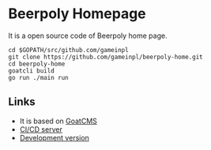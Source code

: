 # Beerpoly Homepage
It is a open source code of Beerpoly home page.
```
cd $GOPATH/src/github.com/gameinpl
git clone https://github.com/gameinpl/beerpoly-home.git
cd beerpoly-home
goatcli build
go run ./main run
```

## Links
* It is based on [GoatCMS](https://github.com/goatcms/goatcms)
* [CI/CD server](http://cicd.firmom.com/)
* [Development version](http://cicd.firmom.com:2078/)
